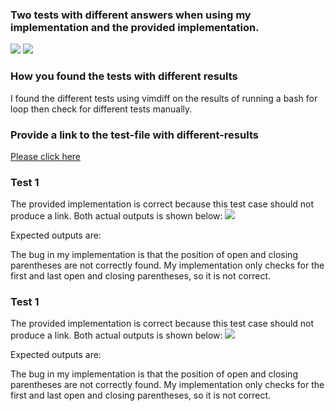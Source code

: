### Two tests with different answers when using my implementation and the provided implementation.
![](labreport5Test1)
![](labreport5Test2)

### How you found the tests with different results
I found the different tests using vimdiff on the results of running a bash for loop then check for different tests manually.

### Provide a link to the test-file with different-results
[Please click here]()

### Test 1
The provided implementation is correct because this test case should not produce a link.
Both actual outputs is shown below:
![](labreport5Test1)

Expected outputs are:

The bug in my implementation is that the position of open and closing parentheses are not correctly found. My implementation only checks for the first and last open and closing parentheses, so it is not correct. 

### Test 1
The provided implementation is correct because this test case should not produce a link.
Both actual outputs is shown below:
![](labreport5Test2)

Expected outputs are:

The bug in my implementation is that the position of open and closing parentheses are not correctly found. My implementation only checks for the first and last open and closing parentheses, so it is not correct. 





